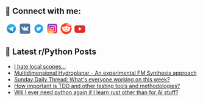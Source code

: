 ## 🔎 Connect with me:
[<img src="https://github.com/bullbesh/bullbesh/blob/main/images/Telegram.png" width="32" height="32" />](https://t.me/bullbesh)
[<img src="https://github.com/bullbesh/bullbesh/blob/main/images/VK.png" width="32" height="32" />](https://vk.com/bullbesh)
[<img src="https://github.com/bullbesh/bullbesh/blob/main/images/Twitter.png" width="32" height="32" />](https://twitter.com/bullbesh1)
[<img src="https://github.com/bullbesh/bullbesh/blob/main/images/Instagram.png" width="32" height="32" />](https://www.instagram.com/bullbesh)
[<img src="https://github.com/bullbesh/bullbesh/blob/main/images/Reddit.png" width="32" height="32" />](https://www.reddit.com/user/bullbesh)
[<img src="https://github.com/bullbesh/bullbesh/blob/main/images/YouTube.png" width="32" height="32" />](https://www.youtube.com/channel/UCtfjRs6uzgq5mfm8S06WTcg)

## 📕 Latest r/Python Posts
<!-- BLOG-POST-LIST:START -->
- [I hate local scopes…](https://www.reddit.com/r/Python/comments/10ty0df/i_hate_local_scopes/)
- [Multidimensional Hydroplanar - An experimental FM Synthesis approach](https://www.reddit.com/r/Python/comments/10tvp2u/multidimensional_hydroplanar_an_experimental_fm/)
- [Sunday Daily Thread: What&#39;s everyone working on this week?](https://www.reddit.com/r/Python/comments/10tvdn1/sunday_daily_thread_whats_everyone_working_on/)
- [How important is TDD and other testing tools and methodologies?](https://www.reddit.com/r/Python/comments/10tpdga/how_important_is_tdd_and_other_testing_tools_and/)
- [Will I ever need python again if I learn rust other than for AI stuff?](https://www.reddit.com/r/Python/comments/10tosaz/will_i_ever_need_python_again_if_i_learn_rust/)
<!-- BLOG-POST-LIST:END -->
